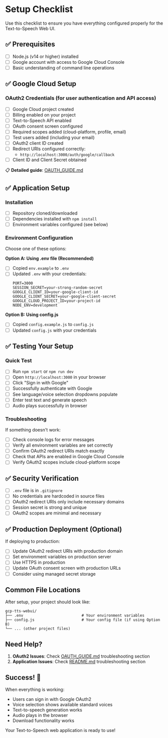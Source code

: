 # Setup Checklist

Use this checklist to ensure you have everything configured properly for the Text-to-Speech Web UI.

## ✅ Prerequisites

- [ ] Node.js (v14 or higher) installed
- [ ] Google account with access to Google Cloud Console
- [ ] Basic understanding of command line operations

## ✅ Google Cloud Setup

### OAuth2 Credentials (for user authentication and API access)
- [ ] Google Cloud project created
- [ ] Billing enabled on your project
- [ ] Text-to-Speech API enabled
- [ ] OAuth consent screen configured
- [ ] Required scopes added (cloud-platform, profile, email)
- [ ] Test users added (including your email)
- [ ] OAuth2 client ID created
- [ ] Redirect URIs configured correctly:
  - `http://localhost:3000/auth/google/callback`
- [ ] Client ID and Client Secret obtained

📋 **Detailed guide**: [OAUTH_GUIDE.md](OAUTH_GUIDE.md)

## ✅ Application Setup

### Installation
- [ ] Repository cloned/downloaded
- [ ] Dependencies installed with `npm install`
- [ ] Environment variables configured (see below)

### Environment Configuration
Choose one of these options:

**Option A: Using .env file (Recommended)**
- [ ] Copied `env.example` to `.env`
- [ ] Updated `.env` with your credentials:
  ```env
  PORT=3000
  SESSION_SECRET=your-strong-random-secret
  GOOGLE_CLIENT_ID=your-google-client-id
  GOOGLE_CLIENT_SECRET=your-google-client-secret
  GOOGLE_CLOUD_PROJECT_ID=your-project-id
  NODE_ENV=development
  ```

**Option B: Using config.js**
- [ ] Copied `config.example.js` to `config.js`
- [ ] Updated `config.js` with your credentials

## ✅ Testing Your Setup

### Quick Test
- [ ] Run `npm start` or `npm run dev`
- [ ] Open `http://localhost:3000` in your browser
- [ ] Click "Sign in with Google" 
- [ ] Successfully authenticate with Google
- [ ] See language/voice selection dropdowns populate
- [ ] Enter test text and generate speech
- [ ] Audio plays successfully in browser

### Troubleshooting
If something doesn't work:
- [ ] Check console logs for error messages
- [ ] Verify all environment variables are set correctly
- [ ] Confirm OAuth2 redirect URIs match exactly
- [ ] Check that APIs are enabled in Google Cloud Console
- [ ] Verify OAuth2 scopes include cloud-platform scope

## ✅ Security Verification

- [ ] `.env` file is in `.gitignore` 
- [ ] No credentials are hardcoded in source files
- [ ] OAuth2 redirect URIs only include necessary domains
- [ ] Session secret is strong and unique
- [ ] OAuth2 scopes are minimal and necessary

## ✅ Production Deployment (Optional)

If deploying to production:
- [ ] Update OAuth2 redirect URIs with production domain
- [ ] Set environment variables on production server
- [ ] Use HTTPS in production
- [ ] Update OAuth consent screen with production URLs
- [ ] Consider using managed secret storage

## Common File Locations

After setup, your project should look like:
```
gcp-tts-webui/
├── .env                          # Your environment variables
├── config.js                     # Your config file (if using Option B)
└── ... (other project files)
```

## Need Help?

1. **OAuth2 Issues**: Check [OAUTH_GUIDE.md](OAUTH_GUIDE.md) troubleshooting section
2. **Application Issues**: Check [README.md](README.md) troubleshooting section

## Success! 🎉

When everything is working:
- Users can sign in with Google OAuth2
- Voice selection shows available standard voices
- Text-to-speech generation works
- Audio plays in the browser
- Download functionality works

Your Text-to-Speech web application is ready to use! 